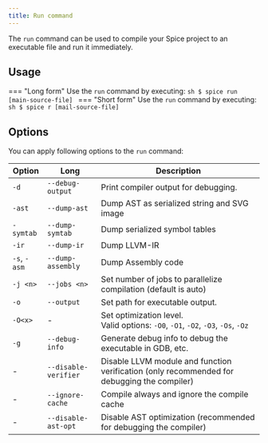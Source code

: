 ```yaml
---
title: Run command
---
```


The `run` command can be used to compile your Spice project to an executable file and run it immediately.

## Usage
=== "Long form"
    Use the `run` command by executing:
    ```sh
    $ spice run [main-source-file]
    ```
=== "Short form"
    Use the `run` command by executing:
    ```sh
    $ spice r [mail-source-file]
    ```

## Options
You can apply following options to the `run` command:

| Option       | Long                 | Description                                                                                 |
|--------------|----------------------|---------------------------------------------------------------------------------------------|
| `-d`         | `--debug-output`     | Print compiler output for debugging.                                                        |
| `-ast`       | `--dump-ast`         | Dump AST as serialized string and SVG image                                                 |
| `-symtab`    | `--dump-symtab`      | Dump serialized symbol tables                                                               |
| `-ir`        | `--dump-ir`          | Dump LLVM-IR                                                                                |
| `-s`, `-asm` | `--dump-assembly`    | Dump Assembly code                                                                          |
| `-j <n>`     | `--jobs <n>`         | Set number of jobs to parallelize compilation (default is auto)                             |
| `-o`         | `--output`           | Set path for executable output.                                                             |
| `-O<x>`      | -                    | Set optimization level. <br> Valid options: `-O0`, `-O1`, `-O2`, `-O3`, `-Os`, `-Oz`        |
| `-g`         | `--debug-info`       | Generate debug info to debug the executable in GDB, etc.                                    |
| -            | `--disable-verifier` | Disable LLVM module and function verification (only recommended for debugging the compiler) |
| -            | `--ignore-cache`     | Compile always and ignore the compile cache                                                 |
| -            | `--disable-ast-opt`  | Disable AST optimization (recommended for debugging the compiler)                           |